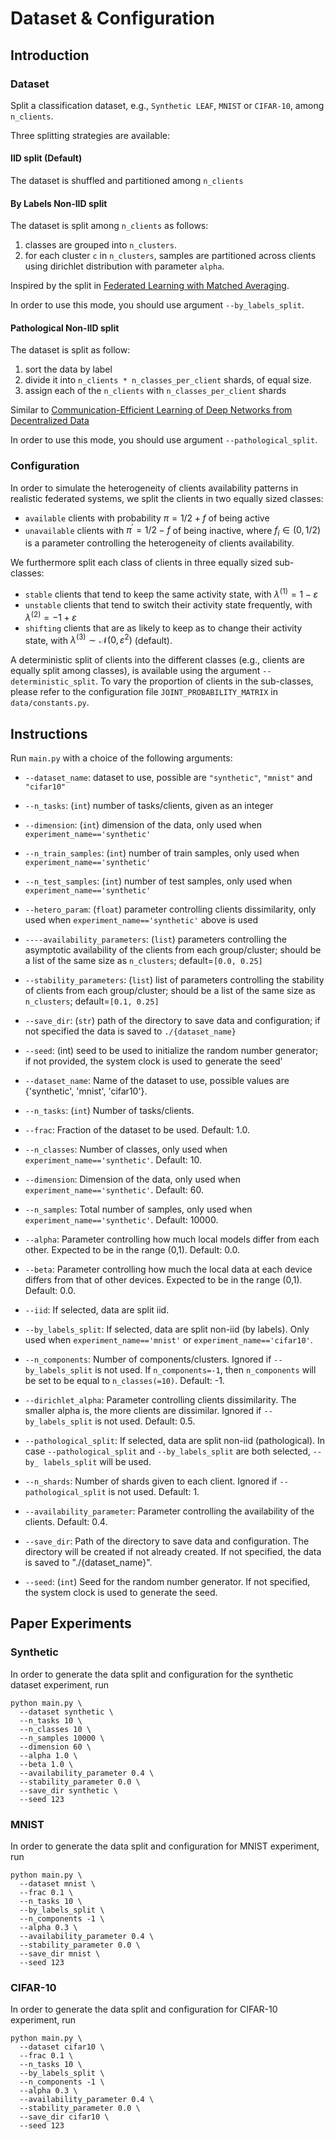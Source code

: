 # Dataset & Configuration

## Introduction

### Dataset

Split a classification dataset, e.g., `Synthetic LEAF`, `MNIST` or `CIFAR-10`, among `n_clients`. 

Three splitting strategies are available:

#### IID split (Default)
The dataset is shuffled and partitioned among `n_clients`

#### By Labels Non-IID split
The dataset is split among `n_clients` as follows:
1. classes are grouped into `n_clusters`.
2. for each cluster `c` in `n_clusters`, samples are partitioned across clients using dirichlet distribution with parameter `alpha`.

Inspired by the split in [Federated Learning with Matched Averaging](https://arxiv.org/abs/2002.06440).

In order to use this mode, you should use argument `--by_labels_split`.

#### Pathological Non-IID split
The dataset is split as follow:
1) sort the data by label
2) divide it into `n_clients * n_classes_per_client` shards, of equal size.
3) assign each of the `n_clients` with `n_classes_per_client` shards

Similar to [Communication-Efficient Learning of Deep Networks from Decentralized Data](https://arxiv.org/abs/1602.05629)

In order to use this mode, you should use argument `--pathological_split`.
   
### Configuration 

In order to simulate the heterogeneity of clients availability patterns
in realistic federated systems, we split the clients in two equally sized classes:
* ``available`` clients with probability $\pi = 1/2 + f$ of being active
* ``unavailable`` clients with  $\pi^{'} = 1/2 - f$ of being
  inactive, where $f_{i}\in(0, 1/2)$ is a parameter controlling
  the  heterogeneity of clients availability.
  
We furthermore split each class of clients in three equally sized sub-classes:
* ``stable`` clients that tend to keep the same activity state,
  with $\lambda^{(1)}=1-\varepsilon$
* ``unstable`` clients that tend to switch their activity state frequently,
  with $\lambda^{(2)}=-1+\varepsilon$
* ``shifting`` clients that are as likely to keep  as to change their activity state,
  with $\lambda^{(3)} \sim \mathcal{N}\left(0, \varepsilon^{2}\right)$ (default).

A deterministic split of clients into the different classes (e.g., clients are equally split among classes), 
is available using the argument `--deterministic_split`. To vary the proportion of clients in the sub-classes, 
please refer to the configuration file `JOINT_PROBABILITY_MATRIX` in `data/constants.py`.

## Instructions

Run `main.py` with a choice of the following arguments:

* ```--dataset_name```: dataset to use, possible are `"synthetic"`, `"mnist"` and `"cifar10"`
* ```--n_tasks```: (`int`) number of tasks/clients, given as an integer
* ```--dimension```: (`int`) dimension of the data, only used when `experiment_name=='synthetic'`
* ```--n_train_samples```: (`int`) number of train samples, only used when `experiment_name=='synthetic'`
* ```--n_test_samples```: (`int`) number of test samples, only used when `experiment_name=='synthetic'`
* ```--hetero_param```: (`float`) parameter controlling clients dissimilarity,
  only used when `experiment_name=='synthetic'`
  above is used
* ```----availability_parameters```: (`list`) parameters controlling the asymptotic
  availability of the clients from each group/cluster; 
  should be a list of the same size as `n_clusters`;
  default=`[0.0, 0.25]`
* ```--stability_parameters```: (`list`) list of parameters controlling the 
  stability of clients from each group/cluster; 
  should be a list of the same size as `n_clusters`;
  default=`[0.1, 0.25]`
* ```--save_dir```: (`str`) path of the directory to save data and configuration; 
  if not specified the data is saved to `./{dataset_name}`
* ```--seed```: (int) seed to be used to initialize the random number generator;
  if not provided, the system clock is used to generate the seed'


* ```--dataset_name```: Name of the dataset to use, possible values are {'synthetic', 'mnist', 'cifar10'}.
* ```--n_tasks```: (`int`) Number of tasks/clients.
* ```--frac```: Fraction of the dataset to be used. Default: 1.0.
* ```--n_classes```: Number of classes, only used when `experiment_name=='synthetic'`. Default: 10.
* ```--dimension```: Dimension of the data, only used when `experiment_name=='synthetic'`. Default: 60.
* ```--n_samples```: Total number of samples, only used when `experiment_name=='synthetic'`. Default: 10000.
* ```--alpha```: Parameter controlling how much local models differ from each other. Expected to be in the range (0,1). Default: 0.0.
* ```--beta```: Parameter controlling how much the local data at each device differs from that of other devices. Expected to be in the range (0,1). Default: 0.0.
* ```--iid```: If selected, data are split iid.
* ```--by_labels_split```: If selected, data are split non-iid (by labels). Only used when `experiment_name=='mnist'` or `experiment_name=='cifar10'`.
* ```--n_components```: Number of components/clusters. Ignored if `--by_labels_split` is not used. If `n_components=-1`, then `n_components` will be set to be equal to `n_classes(=10)`. Default: -1. 
* ```--dirichlet_alpha```: Parameter controlling clients dissimilarity. The smaller alpha is, the more clients are dissimilar. Ignored if `--by_labels_split` is not used. Default: 0.5.
* ```--pathological_split```: If selected, data are split non-iid (pathological). In case `--pathological_split` and `--by_labels_split` are both selected, `--by_ labels_split` will be used.
* ```--n_shards```: Number of shards given to each client. Ignored if `--pathological_split` is not used. Default: 1.
* ```--availability_parameter```: Parameter controlling the availability of the clients. Default: 0.4.
* ```--save_dir```: Path of the directory to save data and configuration. The directory will be created if not already created. If not specified, the data is saved to "./{dataset_name}".
* ```--seed```: (`int`) Seed for the random number generator. If not specified, the system clock is used to generate the seed.
  
## Paper Experiments

### Synthetic 

In order to generate the data split and configuration for the synthetic dataset experiment, run

```
python main.py \
  --dataset synthetic \
  --n_tasks 10 \
  --n_classes 10 \
  --n_samples 10000 \
  --dimension 60 \
  --alpha 1.0 \
  --beta 1.0 \
  --availability_parameter 0.4 \
  --stability_parameter 0.0 \
  --save_dir synthetic \
  --seed 123
```

### MNIST

In order to generate the data split and configuration for MNIST experiment, run

```
python main.py \
  --dataset mnist \
  --frac 0.1 \
  --n_tasks 10 \
  --by_labels_split \
  --n_components -1 \
  --alpha 0.3 \
  --availability_parameter 0.4 \
  --stability_parameter 0.0 \
  --save_dir mnist \
  --seed 123
```

### CIFAR-10

In order to generate the data split and configuration for CIFAR-10 experiment, run

```
python main.py \
  --dataset cifar10 \
  --frac 0.1 \
  --n_tasks 10 \
  --by_labels_split \
  --n_components -1 \
  --alpha 0.3 \
  --availability_parameter 0.4 \
  --stability_parameter 0.0 \
  --save_dir cifar10 \
  --seed 123
```
